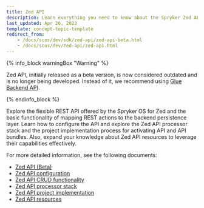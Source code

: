 ```yaml
---
title: Zed API
description: Learn everything you need to know about the Spryker Zed API and how you can configure and use it within your Spryker based projects.
last_updated: Apr 26, 2023
template: concept-topic-template
redirect_from:
    - /docs/scos/dev/sdk/zed-api/zed-api-beta.html
    - /docs/scos/dev/zed-api/zed-api.html
---
```

{% info_block warningBox "Warning" %}

Zed API, initially released as a beta version, is now considered outdated and is no longer being developed. Instead of it, we recommend using [Glue Backend API](/docs/dg/dev/glue-api/{{site.version}}/decoupled-glue-api.html#new-type-of-application-glue-backend-api-application).

{% endinfo_block %}

Explore the flexible REST API offered by the Spryker OS for Zed and the basic functionality of mapping REST actions to the backend persistence layer. Learn how to configure the API and explore the Zed API processor stack and the project implementation process for activating API and API bundles. Also, expand your knowledge about Zed API resources to leverage their capabilities effectively.

For more detailed information, see the following documents:
- [Zed API (Beta)](/docs/scos/dev/sdk/zed-api/zed-api-beta.html)
- [Zed API configuration](/docs/scos/dev/sdk/zed-api/zed-api-configuration.html)
- [Zed API CRUD functionality](/docs/scos/dev/sdk/zed-api/zed-api-crud-functionality.html)
- [Zed API processor stack](/docs/scos/dev/sdk/zed-api/zed-api-processor-stack.html)
- [Zed API project implementation](/docs/scos/dev/sdk/zed-api/zed-api-project-implementation.html)
- [Zed API resources](/docs/scos/dev/sdk/zed-api/zed-api-resources.html)
